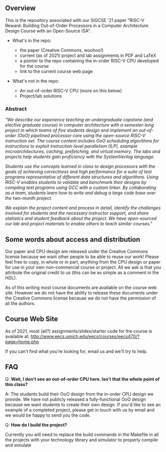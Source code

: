 ## Overview

This is the repository associated with our SIGCSE '21 paper "RISC-V Reward: Building Out-of-Order Processors in a Computer Architecture Design Course with an Open-Source ISA". 

* What's in the repo: 
	* the paper (Creative Commons, woohoo!) 
	* current (as of 2021) project and lab assignments in PDF and LaTeX
	* a pointer to the repo containing the in-order RISC-V CPU developed for the course
	* link to the current course web page 

* What's not in the repo:
	* An out-of-order RISC-V CPU (more on this below)
	* Project/lab solutions

### Abstract

*"We describe our experience teaching an undergraduate capstone (and elective graduate course) in computer architecture with a semester-long project in which teams of five students design and implement an out-of-order (OoO) pipelined processor core using the open-source RISC-V instruction set. The course content includes OoO scheduling algorithms for instructions to exploit instruction-level parallelism (ILP), example microarchitectures, caching, prefetching, and virtual memory. The labs and projects help students gain proficiency with the SystemVerilog language.*

*Students use the concepts learned in class to design processors with the goals of achieving correctness and high performance for a suite of test programs representative of different data structures and algorithms. Using RISC-V enables students to validate and benchmark their designs by compiling test programs using GCC with a custom linker. By collaborating as a team, students learn how to write and debug a large code base over the two-month project.*

*We explain the project content and process in detail, identify the challenges involved for students and the necessary instructor support, and share statistics and student feedback about the project. We have open-sourced our lab and project materials to enable others to teach similar courses."*

## Some words about access and distribution
Our paper and CPU design are released under the Creative Commons license because we want other people to be able to reuse our work! Please feel free to copy, in whole or in part, anything from the CPU design or paper for use in your own non-commercial course or project. All we ask is that you attribute the original credit to us (this can be as simple as a comment in the HDL).

As of this writing most course documents are available on the course web site. However we do not have the ability to release these documents under the Creative Commons license because we do not have the permission of all the authors.

## Course Web Site

As of 2021, most (all?) assignments/slides/starter code for the course is available at:
http://www.eecs.umich.edu/eecs/courses/eecs470/?page=home.php

If you can't find what you're looking for, email us and we'll try to help.

## FAQ
Q: **Wait, I don't see an out-of-order CPU here. Isn't that the whole point of this class?**

A: The students build their OoO design from the in-order CPU design we provide. We have not publicly released a fully-functional OoO design because we want students to create their own design. If you'd like to see an example of a completed project, please get in touch with us by email and we would be happy to send you the code.

Q: **How do I build the project?**

Currently you will need to replace the build commands in the Makefile in all the projects with your technology library and simulator to properly compile and simulate


